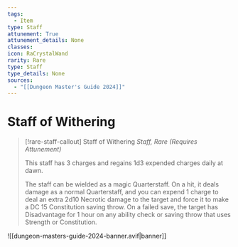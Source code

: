 ```yaml
---
tags:
  - Item
type: Staff
attunement: True
attunement_details: None
classes:
icon: RaCrystalWand
rarity: Rare
type: Staff
type_details: None
sources: 
  - "[[Dungeon Master's Guide 2024]]"
---
```

# Staff of Withering
>[!rare-staff-callout] Staff of Withering
>_Staff, Rare (Requires Attunement)_
>
>This staff has 3 charges and regains 1d3 expended charges daily at dawn.
>
>The staff can be wielded as a magic Quarterstaff. On a hit, it deals damage as a normal Quarterstaff, and you can expend 1 charge to deal an extra 2d10 Necrotic damage to the target and force it to make a DC 15 Constitution saving throw. On a failed save, the target has Disadvantage for 1 hour on any ability check or saving throw that uses Strength or Constitution.
>


![[dungeon-masters-guide-2024-banner.avif|banner]]